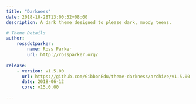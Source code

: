 ```yaml
---
title: "Darkness"
date: 2018-10-28T13:00:52+08:00
description: A dark theme designed to please dark, moody teens.

# Theme Details
author: 
    rossdotparker: 
        name: Ross Parker
        url: http://rossparker.org/
    
release: 
    - version: v1.5.00
      url: https://github.com/GibbonEdu/theme-darkness/archive/v1.5.00.zip
      date: 2018-06-12
      core: v15.0.00

---
```


